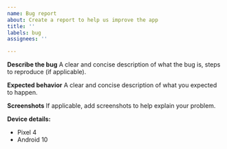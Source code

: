 ```yaml
---
name: Bug report
about: Create a report to help us improve the app
title: ''
labels: bug
assignees: ''

---
```


**Describe the bug**
A clear and concise description of what the bug is, steps to reproduce (if applicable).

**Expected behavior**
A clear and concise description of what you expected to happen.

**Screenshots**
If applicable, add screenshots to help explain your problem.

**Device details:**
- Pixel 4
- Android 10
